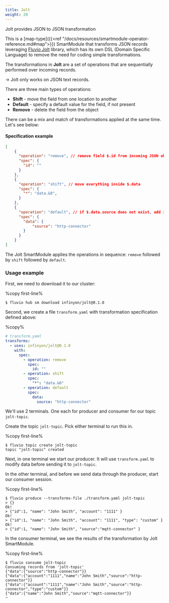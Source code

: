 ```yaml
---
title: Jolt
weight: 20
---
```


Jolt provides JSON to JSON transformation

This is a [map-type]({{<ref "/docs/resources/smartmodule-operator-reference.md#map">}}) SmartModule that transforms JSON records leveraging [Fluvio Jolt](https://github.com/infinyon/fluvio-jolt) library, which has its own DSL (Domain Specific Language) to remove the need for coding simple transformations.

The transformations in **Jolt** are a set of operations that are sequentially performed over incoming records.

-> Jolt only works on JSON text records.

There are three main types of operations:
* **Shift** - move the field from one location to another
* **Default** - specify a default value for the field, if not present
* **Remove** - delete the field from the object

There can be a mix and match of transformations applied at the same time. Let's see below:

#### Specification example
```json
[
    {
      "operation": "remove", // remove field $.id from incoming JSON object
      "spec": {
        "id": ""
      }
    },
    {
      "operation": "shift", // move everything inside $.data
      "spec": {
        "*": "data.&0",
      }
    },
    {
      "operation": "default", // if $.data.source does not exist, add it with value "http-connector"
      "spec": {
        "data": {
            "source": "http-connector"
        }
      }
    }
]
```

The Jolt SmartModule applies the operations in sequence: `remove` followed by `shift` followed by `default`.

### Usage example

First, we need to download it to our cluster:

%copy first-line%
```shell
$ fluvio hub sm download infinyon/jolt@0.1.0
```

Second, we create a file `transform.yaml` with transformation specification defined above:

%copy%
```yaml
# transform.yaml
transforms:
  - uses: infinyon/jolt@0.1.0
    with:
      spec:
        - operation: remove
          spec:
            id: ""
        - operation: shift
          spec:
            "*": "data.&0"
        - operation: default
          spec:
            data:
              source: "http-connector"
```

We'll use 2 terminals. One each for producer and consumer for our topic `jolt-topic`.

Create the topic `jolt-topic`. Pick either terminal to run this in.

%copy first-line%
```shell
$ fluvio topic create jolt-topic 
topic "jolt-topic" created
```

Next, in one terminal we start our producer. It will use `transform.yaml` to modify data before sending it to `jolt-topic`.

In the other terminal, and before we send data through the producer, start our consumer session.

%copy first-line%
```shell
$ fluvio produce --transforms-file ./transform.yaml jolt-topic
> {}
Ok!
> {"id":1, "name": "John Smith", "account": "1111" }
Ok!
> {"id":1, "name": "John Smith", "account": "1111", "type": "custom" }
Ok!
> {"id":1, "name": "John Smith", "source":"mqtt-connector" }
```

In the consumer terminal, we see the results of the transformation by Jolt SmartModule.

%copy first-line%
```shell
$ fluvio consume jolt-topic
Consuming records from 'jolt-topic'
{"data":{"source":"http-connector"}}
{"data":{"account":"1111","name":"John Smith","source":"http-connector"}}
{"data":{"account":"1111","name":"John Smith","source":"http-connector","type":"custom"}}
{"data":{"name":"John Smith","source":"mqtt-connector"}}
⠒
```